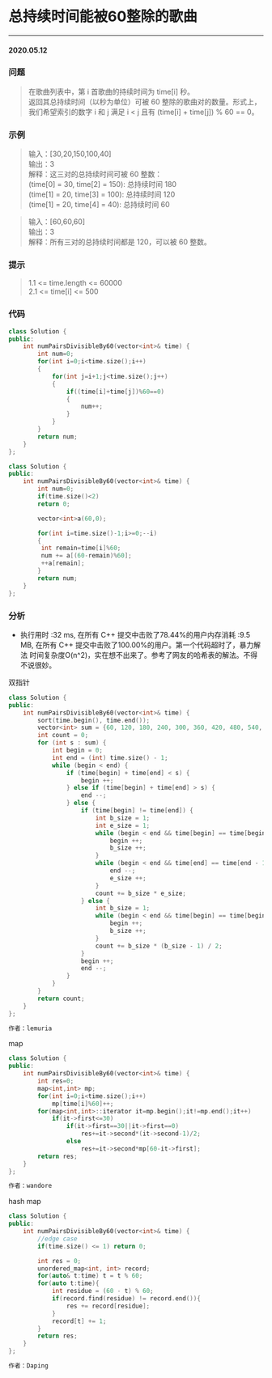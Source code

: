 # 总持续时间能被60整除的歌曲
***
#### 2020.05.12

### 问题
>在歌曲列表中，第 i 首歌曲的持续时间为 time[i] 秒。               
返回其总持续时间（以秒为单位）可被 60 整除的歌曲对的数量。形式上，我们希望索引的数字 i 和 j 满足  i < j
且有 (time[i] + time[j]) % 60 == 0。

### 示例
>输入：[30,20,150,100,40]          
输出：3                        
解释：这三对的总持续时间可被 60 整数：                
(time[0] = 30, time[2] = 150): 总持续时间 180               
(time[1] = 20, time[3] = 100): 总持续时间 120                    
(time[1] = 20, time[4] = 40): 总持续时间 60                      

>输入：[60,60,60]                    
输出：3                     
解释：所有三对的总持续时间都是 120，可以被 60 整数。                                    

### 提示
>1.1 <= time.length <= 60000                   
2.1 <= time[i] <= 500         

### 代码
```c++
class Solution {
public:
    int numPairsDivisibleBy60(vector<int>& time) {
        int num=0;
        for(int i=0;i<time.size();i++)
        {
            for(int j=i+1;j<time.size();j++)
            {
                if((time[i]+time[j])%60==0)
                {
                    num++;
                }
            }
        }
        return num;
    }
};
```

```c++
class Solution {
public:
    int numPairsDivisibleBy60(vector<int>& time) {
        int num=0;
        if(time.size()<2)
        return 0;

        vector<int>a(60,0);

        for(int i=time.size()-1;i>=0;--i)
        {
         int remain=time[i]%60;
         num += a[(60-remain)%60];
         ++a[remain];
        }
        return num;
    }
};
```

### 分析
 - 执行用时 :32 ms, 在所有 C++ 提交中击败了78.44%的用户内存消耗 :9.5 MB, 在所有 C++ 提交中击败了100.00%的用户。第一个代码超时了，暴力解法
   时间复杂度O(n^2)，实在想不出来了。参考了网友的哈希表的解法。不得不说很妙。
   
双指针
```c++
class Solution {
public:
    int numPairsDivisibleBy60(vector<int>& time) {
        sort(time.begin(), time.end());
        vector<int> sum = {60, 120, 180, 240, 300, 360, 420, 480, 540, 600, 660, 720, 780, 840, 900, 960};
        int count = 0;
        for (int s : sum) {
            int begin = 0;
            int end = (int) time.size() - 1;
            while (begin < end) {
                if (time[begin] + time[end] < s) {
                    begin ++;
                } else if (time[begin] + time[end] > s) {
                    end --;
                } else {
                    if (time[begin] != time[end]) {
                        int b_size = 1;
                        int e_size = 1;
                        while (begin < end && time[begin] == time[begin + 1]) {
                            begin ++;
                            b_size ++;
                        }
                        while (begin < end && time[end] == time[end - 1]) {
                            end --;
                            e_size ++;
                        }
                        count += b_size * e_size;
                    } else {
                        int b_size = 1;
                        while (begin < end && time[begin] == time[begin + 1]) {
                            begin ++;
                            b_size ++;
                        }
                        count += b_size * (b_size - 1) / 2;
                    }
                    begin ++;
                    end --;
                }
            }
        }
        return count;
    }    
};

作者：lemuria
```

map
```c++
class Solution {
public:
    int numPairsDivisibleBy60(vector<int>& time) {
        int res=0;
        map<int,int> mp;
        for(int i=0;i<time.size();i++)
            mp[time[i]%60]++;
        for(map<int,int>::iterator it=mp.begin();it!=mp.end();it++)
            if(it->first<=30)
                if(it->first==30||it->first==0)
                    res+=it->second*(it->second-1)/2;
                else
                    res+=it->second*mp[60-it->first];
        return res;
    }
};

作者：wandore
```

hash map
```c++
class Solution {
public:
    int numPairsDivisibleBy60(vector<int>& time) {
        //edge case
        if(time.size() <= 1) return 0;

        int res = 0;
        unordered_map<int, int> record;
        for(auto& t:time) t = t % 60;
        for(auto t:time){
            int residue = (60 - t) % 60;
            if(record.find(residue) != record.end()){
                res += record[residue];
            }
            record[t] += 1;
        }
        return res;
    }
};

作者：Daping

